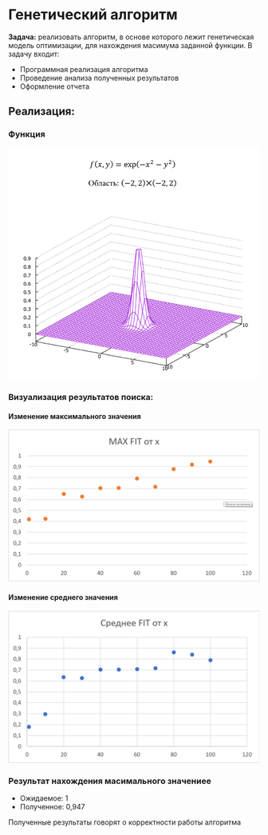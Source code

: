 # Генетический алгоритм
**Задача:** реализовать алгоритм, в основе которого лежит генетическая модель оптимизации, для нахождения масимума заданной функции.
В задачу входит:
- Программная реализация алгоритма
- Проведение анализа полученных результатов
- Оформление отчета

## Реализация:
### Функция
![Task function](images/gen_lab_func_graph.png)

### Визуализация результатов поиска:
#### Изменение максимального значения
![Max FIT value from x](images/max_FIT_value_from_x.png)

#### Изменение среднего значения
![Average FIT value from x](images/mean_FIT_value_from_x.png)

### Результат нахождения масимального значениее
- Ожидаемое:  1
- Полученное: 0,947

Полученные результаты говорят о корректности работы алгоритма
